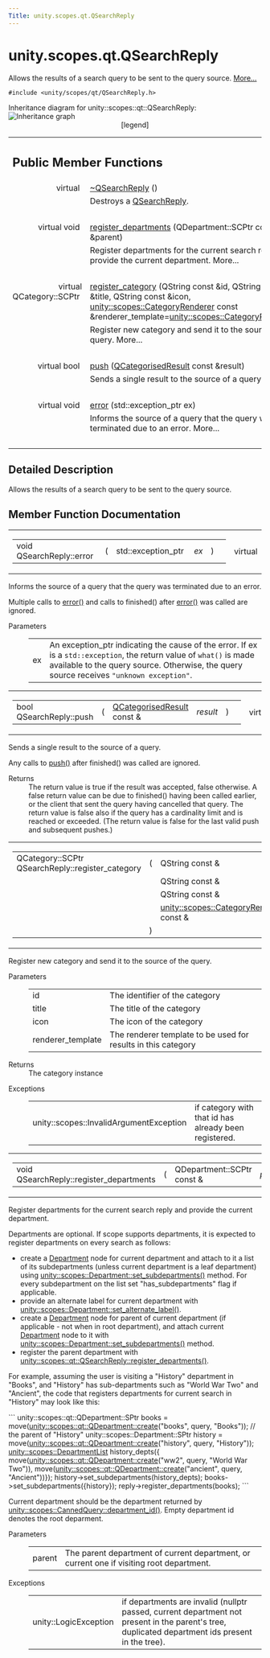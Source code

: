 ```yaml
---
Title: unity.scopes.qt.QSearchReply
---
```


# unity.scopes.qt.QSearchReply

<p>Allows the results of a search query to be sent to the query source.  
<a href="#details">More...</a></p>
<p><code>#include &lt;unity/scopes/qt/QSearchReply.h&gt;</code></p>
Inheritance diagram for unity::scopes::qt::QSearchReply:
<img src="https://developer.ubuntu.com/static/devportal_uploaded/e506f01c-7019-4457-9076-0a0b635b0d38-../unity.scopes.qt.QSearchReply/classunity_1_1scopes_1_1qt_1_1_q_search_reply__inherit__graph.png" border="0" usemap="#unity_1_1scopes_1_1qt_1_1_q_search_reply_inherit__map" alt="Inheritance graph"/>
<map name="unity_1_1scopes_1_1qt_1_1_q_search_reply_inherit__map" id="unity_1_1scopes_1_1qt_1_1_q_search_reply_inherit__map">
</map>
<center><span class="legend">[legend]</span></center>
<table class="memberdecls">
<tr class="heading"><td colspan="2"><h2 class="groupheader">
Public Member Functions</h2></td></tr>
<tr class="memitem:a6c9794d4fbbd36e2c6f4ce70495a580f"><td class="memItemLeft" align="right" valign="top">
virtual&#160;</td><td class="memItemRight" valign="bottom"><a class="el" href="#a6c9794d4fbbd36e2c6f4ce70495a580f">~QSearchReply</a> ()</td></tr>
<tr class="memdesc:a6c9794d4fbbd36e2c6f4ce70495a580f"><td class="mdescLeft">&#160;</td><td class="mdescRight">Destroys a <a class="el" href="index.html" title="Allows the results of a search query to be sent to the query source. ">QSearchReply</a>. <br /></td></tr>
<tr class="separator:a6c9794d4fbbd36e2c6f4ce70495a580f"><td class="memSeparator" colspan="2">&#160;</td></tr>
<tr class="memitem:acac93ea6c02ccccdae2c72384cc5c5fd"><td class="memItemLeft" align="right" valign="top">virtual void&#160;</td><td class="memItemRight" valign="bottom"><a class="el" href="#acac93ea6c02ccccdae2c72384cc5c5fd">register_departments</a> (QDepartment::SCPtr const &amp;parent)</td></tr>
<tr class="memdesc:acac93ea6c02ccccdae2c72384cc5c5fd"><td class="mdescLeft">&#160;</td><td class="mdescRight">Register departments for the current search reply and provide the current department.  More...<br /></td></tr>
<tr class="separator:acac93ea6c02ccccdae2c72384cc5c5fd"><td class="memSeparator" colspan="2">&#160;</td></tr>
<tr class="memitem:ac208a555cddc39f086b88804bb9bd26f"><td class="memItemLeft" align="right" valign="top">virtual QCategory::SCPtr&#160;</td><td class="memItemRight" valign="bottom"><a class="el" href="#ac208a555cddc39f086b88804bb9bd26f">register_category</a> (QString const &amp;id, QString const &amp;title, QString const &amp;icon, <a class="el" href="unity.scopes.CategoryRenderer.md">unity::scopes::CategoryRenderer</a> const &amp;renderer_template=<a class="el" href="unity.scopes.CategoryRenderer.md">unity::scopes::CategoryRenderer</a>())</td></tr>
<tr class="memdesc:ac208a555cddc39f086b88804bb9bd26f"><td class="mdescLeft">&#160;</td><td class="mdescRight">Register new category and send it to the source of the query.  More...<br /></td></tr>
<tr class="separator:ac208a555cddc39f086b88804bb9bd26f"><td class="memSeparator" colspan="2">&#160;</td></tr>
<tr class="memitem:a17a9439fd592a2c76b7b74f46053bad5"><td class="memItemLeft" align="right" valign="top">virtual bool&#160;</td><td class="memItemRight" valign="bottom"><a class="el" href="#a17a9439fd592a2c76b7b74f46053bad5">push</a> (<a class="el" href="unity.scopes.qt.QCategorisedResult.md">QCategorisedResult</a> const &amp;result)</td></tr>
<tr class="memdesc:a17a9439fd592a2c76b7b74f46053bad5"><td class="mdescLeft">&#160;</td><td class="mdescRight">Sends a single result to the source of a query.  More...<br /></td></tr>
<tr class="separator:a17a9439fd592a2c76b7b74f46053bad5"><td class="memSeparator" colspan="2">&#160;</td></tr>
<tr class="memitem:a74f1e3d2dd82ef9810413fa38401e16e"><td class="memItemLeft" align="right" valign="top">virtual void&#160;</td><td class="memItemRight" valign="bottom"><a class="el" href="#a74f1e3d2dd82ef9810413fa38401e16e">error</a> (std::exception_ptr ex)</td></tr>
<tr class="memdesc:a74f1e3d2dd82ef9810413fa38401e16e"><td class="mdescLeft">&#160;</td><td class="mdescRight">Informs the source of a query that the query was terminated due to an error.  More...<br /></td></tr>
<tr class="separator:a74f1e3d2dd82ef9810413fa38401e16e"><td class="memSeparator" colspan="2">&#160;</td></tr>
</table>
<a name="details" id="details"></a><h2 class="groupheader">Detailed Description</h2>
<p>Allows the results of a search query to be sent to the query source. </p>
<h2 class="groupheader">Member Function Documentation</h2>
<table class="mlabels">
<tr>
<td class="mlabels-left">
<table class="memname">
<tr>
<td class="memname">void QSearchReply::error </td>
<td>(</td>
<td class="paramtype">std::exception_ptr&#160;</td>
<td class="paramname"><em>ex</em></td><td>)</td>
<td></td>
</tr>
</table>
</td>
<td class="mlabels-right">
<span class="mlabels"><span class="mlabel">virtual</span></span>  </td>
</tr>
</table>
<p>Informs the source of a query that the query was terminated due to an error. </p>
<p>Multiple calls to <a class="el" href="#a74f1e3d2dd82ef9810413fa38401e16e" title="Informs the source of a query that the query was terminated due to an error. ">error()</a> and calls to finished() after <a class="el" href="#a74f1e3d2dd82ef9810413fa38401e16e" title="Informs the source of a query that the query was terminated due to an error. ">error()</a> was called are ignored. </p><dl class="params"><dt>Parameters</dt><dd>
<table class="params">
<tr><td class="paramname">ex</td><td>An exception_ptr indicating the cause of the error. If ex is a <code>std::exception</code>, the return value of <code>what()</code> is made available to the query source. Otherwise, the query source receives <code>"unknown exception"</code>. </td></tr>
</table>
</dd>
</dl>
<table class="mlabels">
<tr>
<td class="mlabels-left">
<table class="memname">
<tr>
<td class="memname">bool QSearchReply::push </td>
<td>(</td>
<td class="paramtype"><a class="el" href="unity.scopes.qt.QCategorisedResult.md">QCategorisedResult</a> const &amp;&#160;</td>
<td class="paramname"><em>result</em></td><td>)</td>
<td></td>
</tr>
</table>
</td>
<td class="mlabels-right">
<span class="mlabels"><span class="mlabel">virtual</span></span>  </td>
</tr>
</table>
<p>Sends a single result to the source of a query. </p>
<p>Any calls to <a class="el" href="#a17a9439fd592a2c76b7b74f46053bad5" title="Sends a single result to the source of a query. ">push()</a> after finished() was called are ignored. </p><dl class="section return"><dt>Returns</dt><dd>The return value is true if the result was accepted, false otherwise. A false return value can be due to finished() having been called earlier, or the client that sent the query having cancelled that query. The return value is false also if the query has a cardinality limit and is reached or exceeded. (The return value is false for the last valid push and subsequent pushes.) </dd></dl>
<table class="mlabels">
<tr>
<td class="mlabels-left">
<table class="memname">
<tr>
<td class="memname">QCategory::SCPtr QSearchReply::register_category </td>
<td>(</td>
<td class="paramtype">QString const &amp;&#160;</td>
<td class="paramname"><em>id</em>, </td>
</tr>
<tr>
<td class="paramkey"></td>
<td></td>
<td class="paramtype">QString const &amp;&#160;</td>
<td class="paramname"><em>title</em>, </td>
</tr>
<tr>
<td class="paramkey"></td>
<td></td>
<td class="paramtype">QString const &amp;&#160;</td>
<td class="paramname"><em>icon</em>, </td>
</tr>
<tr>
<td class="paramkey"></td>
<td></td>
<td class="paramtype"><a class="el" href="unity.scopes.CategoryRenderer.md">unity::scopes::CategoryRenderer</a> const &amp;&#160;</td>
<td class="paramname"><em>renderer_template</em> = <code><a class="el" href="unity.scopes.CategoryRenderer.md">unity::scopes::CategoryRenderer</a>()</code>&#160;</td>
</tr>
<tr>
<td></td>
<td>)</td>
<td></td><td></td>
</tr>
</table>
</td>
<td class="mlabels-right">
<span class="mlabels"><span class="mlabel">virtual</span></span>  </td>
</tr>
</table>
<p>Register new category and send it to the source of the query. </p>
<dl class="params"><dt>Parameters</dt><dd>
<table class="params">
<tr><td class="paramname">id</td><td>The identifier of the category </td></tr>
<tr><td class="paramname">title</td><td>The title of the category </td></tr>
<tr><td class="paramname">icon</td><td>The icon of the category </td></tr>
<tr><td class="paramname">renderer_template</td><td>The renderer template to be used for results in this category</td></tr>
</table>
</dd>
</dl>
<dl class="section return"><dt>Returns</dt><dd>The category instance </dd></dl>
<dl class="exception"><dt>Exceptions</dt><dd>
<table class="exception">
<tr><td class="paramname">unity::scopes::InvalidArgumentException</td><td>if category with that id has already been registered. </td></tr>
</table>
</dd>
</dl>
<table class="mlabels">
<tr>
<td class="mlabels-left">
<table class="memname">
<tr>
<td class="memname">void QSearchReply::register_departments </td>
<td>(</td>
<td class="paramtype">QDepartment::SCPtr const &amp;&#160;</td>
<td class="paramname"><em>parent</em></td><td>)</td>
<td></td>
</tr>
</table>
</td>
<td class="mlabels-right">
<span class="mlabels"><span class="mlabel">virtual</span></span>  </td>
</tr>
</table>
<p>Register departments for the current search reply and provide the current department. </p>
<p>Departments are optional. If scope supports departments, it is expected to register departments on every search as follows:</p>
<ul>
<li>
create a <a class="el" href="unity.scopes.Department.md" title="A department with optional sub-departments. ">Department</a> node for current department and attach to it a list of its subdepartments (unless current department is a leaf department) using <a class="el" href="unity.scopes.Department.md#ab17057cef9ce35f1302f5421a087c067" title="Set sub-departments of this department. ">unity::scopes::Department::set_subdepartments()</a> method. For every subdepartment on the list set "has_subdepartments" flag if applicable. </li>
<li>
provide an alternate label for current department with <a class="el" href="unity.scopes.Department.md#a9ab1192cdfcbce44b9164df11290c217" title="Set the alternate label (plural of the normal label) of this department. ">unity::scopes::Department::set_alternate_label()</a>. </li>
<li>
create a <a class="el" href="unity.scopes.Department.md" title="A department with optional sub-departments. ">Department</a> node for parent of current department (if applicable - not when in root department), and attach current <a class="el" href="unity.scopes.Department.md" title="A department with optional sub-departments. ">Department</a> node to it with <a class="el" href="unity.scopes.Department.md#ab17057cef9ce35f1302f5421a087c067" title="Set sub-departments of this department. ">unity::scopes::Department::set_subdepartments()</a> method. </li>
<li>
register the parent department with <a class="el" href="#acac93ea6c02ccccdae2c72384cc5c5fd" title="Register departments for the current search reply and provide the current department. ">unity::scopes::qt::QSearchReply::register_departments()</a>. </li>
</ul>
<p>For example, assuming the user is visiting a "History" department in "Books", and "History" has sub-departments such as "World War Two" and "Ancient", the code that registers departments for current search in "History" may look like this: </p>
```
unity::scopes::qt::QDepartment::SPtr books = move(<a class="code" href="unity.scopes.qt.QDepartment.md#a9bf07a3b3b3e57a391100f15abb4c651">unity::scopes::qt::QDepartment::create</a>(<span class="stringliteral">&quot;books&quot;</span>, query, <span class="stringliteral">&quot;Books&quot;</span>));
<span class="comment">// the</span>
parent of <span class="stringliteral">&quot;History&quot;</span>
unity::scopes::Department::SPtr history = move(<a class="code" href="unity.scopes.qt.QDepartment.md#a9bf07a3b3b3e57a391100f15abb4c651">unity::scopes::qt::QDepartment::create</a>(<span class="stringliteral">&quot;history&quot;</span>, query,
<span class="stringliteral">&quot;History&quot;</span>));
<a class="code" href="unity.scopes.md#ab8effc4ea05a59f2ddea896833f07231">unity::scopes::DepartmentList</a> history_depts({
move(<a class="code" href="unity.scopes.qt.QDepartment.md#a9bf07a3b3b3e57a391100f15abb4c651">unity::scopes::qt::QDepartment::create</a>(<span class="stringliteral">&quot;ww2&quot;</span>, query, <span class="stringliteral">&quot;World War</span>
<span class="stringliteral">Two&quot;</span>)),
move(<a class="code" href="unity.scopes.qt.QDepartment.md#a9bf07a3b3b3e57a391100f15abb4c651">unity::scopes::qt::QDepartment::create</a>(<span class="stringliteral">&quot;ancient&quot;</span>, query,
<span class="stringliteral">&quot;Ancient&quot;</span>))});
history-&gt;set_subdepartments(history_depts);
books-&gt;set_subdepartments({history});
reply-&gt;register_departments(books);
```
<p>Current department should be the department returned by <a class="el" href="unity.scopes.CannedQuery.md#a61351960149bb4c0840f020c4e645f66" title="Returns the department id of this CannedQuery. ">unity::scopes::CannedQuery::department_id()</a>. Empty department id denotes the root deparment.</p>
<dl class="params"><dt>Parameters</dt><dd>
<table class="params">
<tr><td class="paramname">parent</td><td>The parent department of current department, or current one if visiting root department. </td></tr>
</table>
</dd>
</dl>
<dl class="exception"><dt>Exceptions</dt><dd>
<table class="exception">
<tr><td class="paramname">unity::LogicException</td><td>if departments are invalid (nullptr passed, current department not present in the parent's tree, duplicated department ids present in the tree). </td></tr>
</table>
</dd>
</dl>
